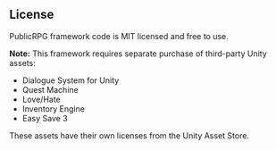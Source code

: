 
## License

PublicRPG framework code is MIT licensed and free to use.

**Note:** This framework requires separate purchase of third-party Unity assets:
- Dialogue System for Unity
- Quest Machine
- Love/Hate
- Inventory Engine
- Easy Save 3

These assets have their own licenses from the Unity Asset Store.
